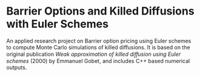 # Barrier Options and Killed Diffusions with Euler Schemes

An applied research project on Barrier option pricing using Euler schemes to compute Monte Carlo simulations of killed diffusions. It is based on the original publication _Weak approximation of killed diﬀusion using Euler schemes_ (2000) by Emmanuel Gobet, and includes C++ based numerical outputs.